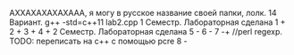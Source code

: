 АХХАХАХАХАХААА, я могу в русское название своей папки, лолк.
14 Вариант.
g++ -std=c++11 lab2.cpp
1 Семестр.
Лабораторная 	сделана
1				+
2				+
3				+
4				+
2 Семестр.
Лабораторная	сделана
5			-
6			-
7			-+ //perl regexp. TODO: переписать на c++ c помощью pcre
8			-

